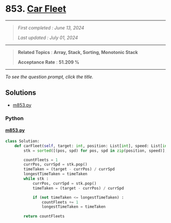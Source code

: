 # 853. [Car Fleet](<https://leetcode.com/problems/car-fleet>)

------

> *First completed : June 13, 2024*
>
> *Last updated : July 01, 2024*


------

> **Related Topics** : **Array, Stack, Sorting, Monotonic Stack**
>
> **Acceptance Rate** : **51.209 %**


------

*To see the question prompt, click the title.*

## Solutions

- [m853.py](<../my-submissions/m853.py>)
### Python
#### [m853.py](<../my-submissions/m853.py>)
```Python
class Solution:
    def carFleet(self, target: int, position: List[int], speed: List[int]) -> int:
        stk = sorted([(pos, spd) for pos, spd in zip(position, speed)], key=lambda x: abs(x[0] - target), reverse=True)

        countFleets = 1
        currPos, currSpd = stk.pop()
        timeTaken = (target - currPos) / currSpd
        longestTimeTaken = timeTaken
        while stk :
            currPos, currSpd = stk.pop()
            timeTaken = (target - currPos) / currSpd

            if (not timeTaken <= longestTimeTaken) :
                countFleets += 1
                longestTimeTaken = timeTaken
        
        return countFleets


```

